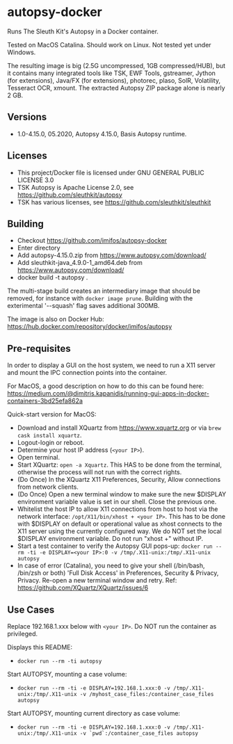 # autopsy-docker

Runs The Sleuth Kit's Autopsy in a Docker container.

Tested on MacOS Catalina. Should work on Linux. Not tested yet under Windows.

The resulting image is big (2.5G uncompressed, 1GB compressed/HUB), but it contains many integrated tools like TSK, EWF Tools, gstreamer, Jython (for extensions), Java/FX (for extensions), photorec, plaso, SolR, Volatility, Tesseract OCR, xmount. The extracted Autopsy ZIP package alone is nearly 2 GB. 

## Versions

  * 1.0-4.15.0, 05.2020, Autopsy 4.15.0, Basis Autopsy runtime. 

## Licenses

  * This project/Docker file is licensed under GNU GENERAL PUBLIC LICENSE 3.0
  * TSK Autopsy is Apache License 2.0, see https://github.com/sleuthkit/autopsy
  * TSK has various licenses, see https://github.com/sleuthkit/sleuthkit

## Building

  * Checkout https://github.com/imifos/autopsy-docker
  * Enter directory
  * Add autopsy-4.15.0.zip from https://www.autopsy.com/download/
  * Add sleuthkit-java_4.9.0-1_amd64.deb from https://www.autopsy.com/download/
  * docker build -t autopsy .
  
The multi-stage build creates an intermediary image that should be removed, for instance with ```docker image prune```. Building with the exterimental '--squash' flag saves additional 300MB.

The image is also on Docker Hub: https://hub.docker.com/repository/docker/imifos/autopsy
   
## Pre-requisites 

In order to display a GUI on the host system, we need to run a X11 server and mount the IPC connection points into the container. 

For MacOS, a good description on how to do this can be found here: https://medium.com/@dimitris.kapanidis/running-gui-apps-in-docker-containers-3bd25efa862a

Quick-start version for MacOS:

  * Download and install XQuartz from https://www.xquartz.org or via ```brew cask install xquartz```.
  * Logout-login or reboot. 
  * Determine your host IP address (```<your IP>```).
  * Open terminal.
  * Start XQuartz: ```open -a Xquartz```. This HAS to be done from the terminal, otherwise the process will not run with the correct rights.
  * (Do Once) In the XQuartz X11 Preferences, Security, Allow connections from network clients.
  * (Do Once) Open a new terminal window to make sure the new $DISPLAY environment variable value is set in our shell. Close the previous one. 
  * Whitelist the host IP to allow X11 connections from host to host via the network interface: ```/opt/X11/bin/xhost + <your IP>```. This has to be done with $DISPLAY on default or operational value as xhost connects to the X11 server using the currently configured way. We do NOT set the local $DISPLAY environment variable. Do not run "xhost +" without IP.
  * Start a test container to verify the Autopsy GUI pops-up: ```docker run --rm -ti -e DISPLAY=<your IP>:0 -v /tmp/.X11-unix:/tmp/.X11-unix autopsy```
  * In case of error (Catalina), you need to give your shell (/bin/bash, /bin/zsh or both) 'Full Disk Access' in Preferences, Security & Privacy, Privacy. Re-open a new terminal window and retry. Ref: https://github.com/XQuartz/XQuartz/issues/6

## Use Cases

Replace 192.168.1.xxx below with ```<your IP>```. Do NOT run the container as privileged.

Displays this README:
  * ```docker run --rm -ti autopsy```

Start AUTOPSY, mounting a case volume:
  * ```docker run --rm -ti -e DISPLAY=192.168.1.xxx:0 -v /tmp/.X11-unix:/tmp/.X11-unix -v /myhost_case_files:/container_case_files autopsy```

Start AUTOPSY, mounting current directory as case volume:
  * ```docker run --rm -ti -e DISPLAY=192.168.1.xxx:0 -v /tmp/.X11-unix:/tmp/.X11-unix -v `pwd`:/container_case_files autopsy```
